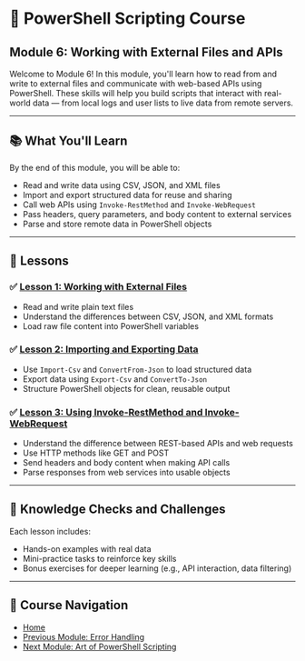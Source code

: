 # 🧩 PowerShell Scripting Course

## Module 6: Working with External Files and APIs

Welcome to Module 6! In this module, you'll learn how to read from and write to external files and communicate with web-based APIs using PowerShell. These skills will help you build scripts that interact with real-world data — from local logs and user lists to live data from remote servers.

---

## 📚 What You'll Learn

By the end of this module, you will be able to:

* Read and write data using CSV, JSON, and XML files
* Import and export structured data for reuse and sharing
* Call web APIs using `Invoke-RestMethod` and `Invoke-WebRequest`
* Pass headers, query parameters, and body content to external services
* Parse and store remote data in PowerShell objects

---

## 📖 Lessons

### ✅ [Lesson 1: Working with External Files](1.External_Files.ipynb)

* Read and write plain text files
* Understand the differences between CSV, JSON, and XML formats
* Load raw file content into PowerShell variables

### ✅ [Lesson 2: Importing and Exporting Data](2.Import_Export_Data.ipynb)

* Use `Import-Csv` and `ConvertFrom-Json` to load structured data
* Export data using `Export-Csv` and `ConvertTo-Json`
* Structure PowerShell objects for clean, reusable output

### ✅ [Lesson 3: Using Invoke-RestMethod and Invoke-WebRequest](3.Web_Requests.ipynb)

* Understand the difference between REST-based APIs and web requests
* Use HTTP methods like GET and POST
* Send headers and body content when making API calls
* Parse responses from web services into usable objects

---

## 🧠 Knowledge Checks and Challenges

Each lesson includes:

* Hands-on examples with real data
* Mini-practice tasks to reinforce key skills
* Bonus exercises for deeper learning (e.g., API interaction, data filtering)

---

## 📂 Course Navigation

* [Home](../README.md)
* [Previous Module: Error Handling](../5_Error_Handling/README.md)
* [Next Module: Art of PowerShell Scripting](../7_Art_of_PowerShell_Scripting/README.md)
